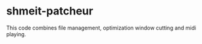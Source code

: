 # shmeit-patcheur
This code combines file management, optimization window cutting and midi playing.
